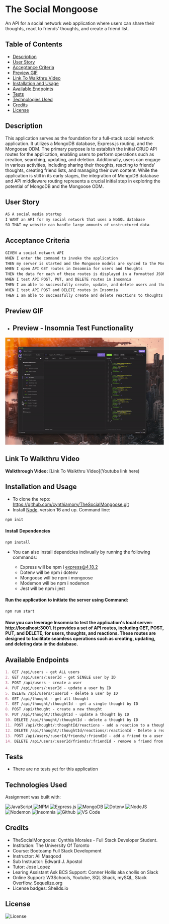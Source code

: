 # The Social Mongoose
An API for a social network web application where users can share their thoughts, react to friends’ thoughts, and create a friend list.

## Table of Contents

- [Description](#description)
- [User Story](#user-story)
- [Acceptance Criteria](#acceptance-criteria)
- [Preview GIF](#preview-gif) 
- [Link To Walkthru Video](#link-to-walkthru-video)
- [Installation and Usage](#installation-and-usage)
- [Available Endpoints](#available-endpoints)
- [Tests](#tests)
- [Technologies Used](#technologies-used)
- [Credits](#credits)
- [License](#license)

## Description

This application serves as the foundation for a full-stack social network application. It utilizes a MongoDB database, Express.js routing, and the Mongoose ODM. The primary purpose is to establish the initial CRUD API routes for the application, enabling users to perform operations such as creation, searching, updating, and deletion. Additionally, users can engage in various activities, including sharing their thoughts, reacting to friends' thoughts, creating friend lists, and managing their own content. While the application is still in its early stages, the integration of MongoDB database and API middleware routing represents a crucial initial step in exploring the potential of MongoDB and the Mongoose ODM.

## User Story

```md
AS A social media startup
I WANT an API for my social network that uses a NoSQL database
SO THAT my website can handle large amounts of unstructured data
```

## Acceptance Criteria

```md
GIVEN a social network API
WHEN I enter the command to invoke the application
THEN my server is started and the Mongoose models are synced to the MongoDB database
WHEN I open API GET routes in Insomnia for users and thoughts
THEN the data for each of these routes is displayed in a formatted JSON
WHEN I test API POST, PUT, and DELETE routes in Insomnia
THEN I am able to successfully create, update, and delete users and thoughts in my database
WHEN I test API POST and DELETE routes in Insomnia
THEN I am able to successfully create and delete reactions to thoughts and add and remove friends to a user’s friend list
```

## Preview GIF
- ## Preview - Insomnia Test Functionality
![Preview GIF](./assets/insomnia_preview.gif)

## Link To Walkthru Video
**Walkthrough Video:** [Link To Walkthru Video](Youtube link here) 


## Installation and Usage
- To clone the repo: https://github.com/cynthiamory/TheSocialMongoose.git
- Install [Node](https://nodejs.org/en). version 16 and up. Command line: 
```bash
npm init
```
#### Install Dependencies
```bash
npm install
```
- You can also install dependcies indivually by running the following commands:

   - Express will be npm i express@4.18.2
   - Dotenv will be npm i dotenv
   - Mongoose will be npm i mongoose
   - Modemon will be npm i nodemon
   - Jest will be npm i jest


#### Run the application to initiate the server using Command: 
```bash
npm run start
```
#### Now you can leverage Insomnia to test the application's local server: http://localhost:3001. It provides a set of API routes, including GET, POST, PUT, and DELETE, for users, thoughts, and reactions. These routes are designed to facilitate seamless operations such as creating, updating, and deleting data in the database.

## Available Endpoints
```md
1. GET /api/users - get ALL users
2. GET /api/users/:userId - get SINGLE user by ID
3. POST /api/users - create a user
4. PUT /api/users/:userId - update a user by ID
5. DELETE /api/users/:userId - delete a user by ID
6. GET /api/thought - get all thought
7. GET /api/thought/:thoughtId - get a single thought by ID
8. POST /api/thought - create a new thought
9. PUT /api/thought/:thoughtId - update a thought by ID
10. DELETE /api/thought/:thoughtId - delete a thought by ID
11. POST /api/thought/:thoughtId/reactions - add a reaction to a thought
12. DELETE /api/thought/:thoughtId/reactions/:reactionId - Delete a reaction from a thought
13. POST /api/users/:userId/friends/:friendId - add a friend to a user's friend list
14. DELETE /api/users/:userId/friends/:friendId - remove a friend from a user's friend list
```

## Tests
- There are no tests yet for this application

## Technologies Used
Assignment was built with:

![JavaScript](https://img.shields.io/badge/javascript-%23323330.svg?style=for-the-badge&logo=javascript&logoColor=%23F7DF1E)
![NPM](https://img.shields.io/badge/NPM-%23CB3837.svg?style=for-the-badge&logo=npm&logoColor=white)
![Express.js](https://img.shields.io/badge/express.js-%23404d59.svg?style=for-the-badge&logo=express&logoColor=%2361DAFB)
![MongoDB](https://img.shields.io/badge/MongoDB-%234ea94b.svg?style=for-the-badge&logo=mongodb&logoColor=white)
![Dotenv](https://img.shields.io/badge/dotenv-grey?style=for-the-badge&logo=dotenv&logoColor=#ECD53F)
![NodeJS](https://img.shields.io/badge/node.js-6DA55F?style=for-the-badge&logo=node.js&logoColor=white)
![Nodemon](https://img.shields.io/badge/NODEMON-%23323330.svg?style=for-the-badge&logo=nodemon&logoColor=%BBDEAD)
![Insomnia](https://img.shields.io/badge/Insomnia-black?style=for-the-badge&logo=insomnia&logoColor=5849BE)
![Github](https://img.shields.io/badge/github-grey?style=for-the-badge&logo=github&logoColor=##181717)
![VS Code](https://img.shields.io/badge/visualstudiocode-black?style=for-the-badge&logo=visualstudiocode&logoColor=#007ACC)

## Credits
- TheSocialMongoose: Cynthia Morales - Full Stack Developer Student.
- Institution: The University Of Toronto
- Course: Bootcamp Full Stack Development
- Instructor: Ali Masqood 
- Sub Instructor: Edward J. Apostol
- Tutor: Jose Lopez 
- Learing Assistant Ask BCS Support: Conner Hollis aka chollis on Slack
- Online Support: W3Schools, Youtube, SQL Shack, mySQL, Stack Overflow, Sequelize.org
- License badges: Sheilds.io


## License

![License](https://img.shields.io/badge/License-MIT-9cf.svg)